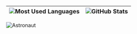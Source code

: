 | ![Most Used Languages](https://github-stats.As1ss.com/api/top-langs/?username=As1ss&layout=compact&bg_color=transparent&title_color=abd200&text_color=3fb950&hide_border=1&langs_count=10&exclude_repo=RTL8822CE-driver,BiliBili-UWP) | ![GitHub Stats](https://github-stats.As1ss.com/api?username=As1ss&show_icons=true&count_private=true&hide_title=true&bg_color=transparent&title_color=abd200&text_color=3fb950&icon_color=abd200&hide_border=1&line_height=33) |
|:-----:|:-----:|

![Astronaut](https://raw.githubusercontent.com/As1ss/As1ss/master/astronaut.svg)
